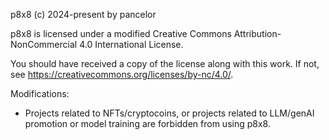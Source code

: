 p8x8 (c) 2024-present by pancelor

p8x8 is licensed under a modified
Creative Commons Attribution-NonCommercial 4.0 International License.

You should have received a copy of the license along with this
work. If not, see <https://creativecommons.org/licenses/by-nc/4.0/>.


Modifications:
- Projects related to NFTs/cryptocoins, or projects related to LLM/genAI
promotion or model training are forbidden from using p8x8.
